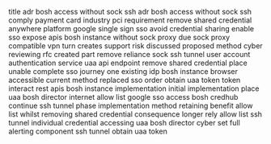 title adr bosh access without sock ssh adr bosh access without sock ssh comply payment card industry pci requirement remove shared credential anywhere platform google single sign sso avoid credential sharing enable sso expose apis bosh instance without sock proxy due sock proxy compatible vpn turn creates support risk discussed proposed method cyber reviewing rfc created part remove reliance sock ssh tunnel user account authentication service uaa api endpoint remove shared credential place unable complete sso journey one existing idp bosh instance browser accessible current method replaced sso order obtain uaa token token interact rest apis bosh instance implementation initial implementation place uaa bosh director internet allow list google sso access bosh credhub continue ssh tunnel phase implementation method retaining benefit allow list whilst removing shared credential consequence longer rely allow list ssh tunnel individual credential accessing uaa bosh director cyber set full alerting component ssh tunnel obtain uaa token